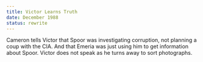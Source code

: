 ```yaml
---
title: Victor Learns Truth
date: December 1988 
status: rewrite
---
```

Cameron tells Victor that Spoor was investigating corruption, not
planning a coup with the CIA. And that Emeria was just using him to get
information about Spoor. Victor does not speak as he turns away to sort photographs. 